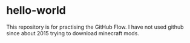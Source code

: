 # hello-world
This repository is for practising the GitHub Flow.
I have not used github since about 2015 trying to download minecraft mods.
